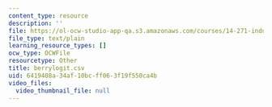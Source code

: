 ```yaml
---
content_type: resource
description: ''
file: https://ol-ocw-studio-app-qa.s3.amazonaws.com/courses/14-271-industrial-organization-i-fall-2005/6419408a34af10bcff063f19f550ca4b_berrylogit.csv
file_type: text/plain
learning_resource_types: []
ocw_type: OCWFile
resourcetype: Other
title: berrylogit.csv
uid: 6419408a-34af-10bc-ff06-3f19f550ca4b
video_files:
  video_thumbnail_file: null
---
```

